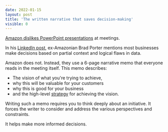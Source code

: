 ```yaml
---
date: 2022-01-15
layout: post
title: 'The written narrative that saves decision-making'
visible: 0
---
```


[Amazon dislikes PowerPoint presentations](https://conorneill.com/2012/11/30/amazon-staff-meetings-no-powerpoint/) at meetings.

In his [LinkedIn post](https://www.linkedin.com/pulse/beauty-amazons-6-pager-brad-porter/), ex-Amazonian Brad Porter mentions most businesses make decisions based on partial context and logical flaws in data.

Amazon does not. Instead, they use a 6-page narrative memo that everyone reads in the meeting itself. This memo describes:

- The vision of what you're trying to achieve,
- why this will be valuable for your customers
- why this is good for your business
- and the high-level [strategy](../strategy-is-seriously-misunderstood) for achieving the vision.

Writing such a memo requires you to think deeply about an initiative. It forces the writer to consider and address the various perspectives and constraints.

It helps make more informed decisions.

